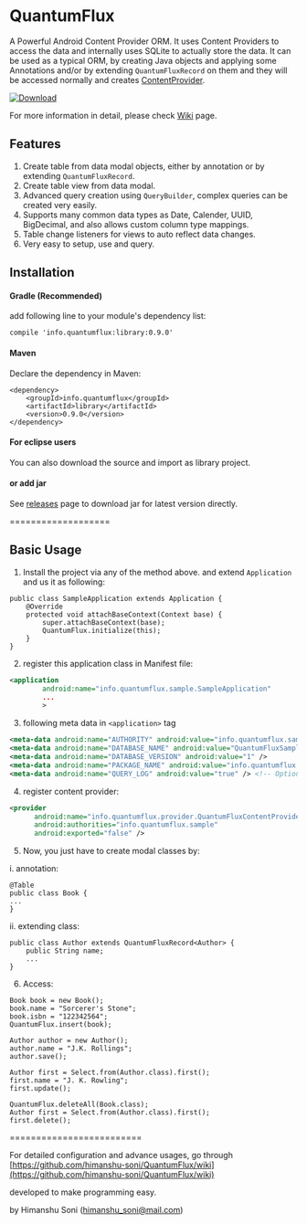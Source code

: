 # QuantumFlux
A Powerful Android Content Provider ORM. It uses Content Providers to access the data and internally uses SQLite to actually store the data.
It can be used as a typical ORM, by creating Java objects and applying some Annotations and/or by extending `QuantumFluxRecord` on them and
they will be accessed normally and creates [ContentProvider](http://developer.android.com/reference/android/content/ContentProvider.html). 


[ ![Download](https://api.bintray.com/packages/himanshu-soni/maven/QuantumFlux/images/download.svg) ](https://bintray.com/himanshu-soni/maven/QuantumFlux/_latestVersion)


For more information in detail, please check [Wiki](https://github.com/himanshu-soni/QuantumFlux/wiki) page.

## Features

1. Create table from data modal objects, either by annotation or by extending `QuantumFluxRecord`.
2. Create table view from data modal.
3. Advanced query creation using `QueryBuilder`, complex queries can be created very easily.
4. Supports many common data types as Date, Calender, UUID, BigDecimal, and also allows custom column type mappings.
5. Table change listeners for views to auto reflect data changes.
6. Very easy to setup, use and query.

## Installation

#### Gradle (Recommended)

add following line to your module's dependency list:

```
compile 'info.quantumflux:library:0.9.0'
```


#### Maven

Declare the dependency in Maven:

```
<dependency>
    <groupId>info.quantumflux</groupId>
    <artifactId>library</artifactId>
    <version>0.9.0</version>
</dependency>
```

#### For eclipse users

You can also download the source and import as library project.

#### or add jar

See [releases](https://github.com/himanshu-soni/QuantumFlux/releases) page to download jar for latest version directly.

===================

## Basic Usage

1. Install the project via any of the method above. and extend `Application` and us it as following:

```
public class SampleApplication extends Application {
    @Override
    protected void attachBaseContext(Context base) {
        super.attachBaseContext(base);
        QuantumFlux.initialize(this);
    }
}
```

2. register this application class in Manifest file:

```xml
<application
        android:name="info.quantumflux.sample.SampleApplication"
        ...
        >
```

3. following meta data in `<application>` tag


```xml
<meta-data android:name="AUTHORITY" android:value="info.quantumflux.sample" />
<meta-data android:name="DATABASE_NAME" android:value="QuantumFluxSample.sqlite" />
<meta-data android:name="DATABASE_VERSION" android:value="1" />
<meta-data android:name="PACKAGE_NAME" android:value="info.quantumflux.sample" />
<meta-data android:name="QUERY_LOG" android:value="true" /> <!-- Optional -->
```

4. register content provider:

```xml
<provider
      android:name="info.quantumflux.provider.QuantumFluxContentProvider"
      android:authorities="info.quantumflux.sample"
      android:exported="false" />
```

5. Now, you just have to create modal classes by:

i. annotation:

```
@Table
public class Book {
...
}
```

ii. extending class:

```
public class Author extends QuantumFluxRecord<Author> {
    public String name;
    ...
}
```

6. Access:
```
Book book = new Book();
book.name = "Sorcerer's Stone";
book.isbn = "122342564";
QuantumFlux.insert(book);
```

```
Author author = new Author();
author.name = "J.K. Rollings";
author.save();
```

```
Author first = Select.from(Author.class).first();
first.name = "J. K. Rowling";
first.update();
```

```
QuantumFlux.deleteAll(Book.class);
Author first = Select.from(Author.class).first();
first.delete();
```

=========================

For detailed configuration and advance usages, go through
[https://github.com/himanshu-soni/QuantumFlux/wiki](https://github.com/himanshu-soni/QuantumFlux/wiki)


developed to make programming easy.

by Himanshu Soni (himanshu_soni@mail.com)
